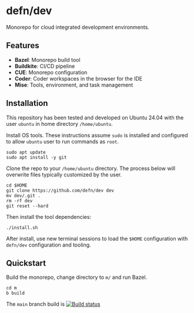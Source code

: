 # defn/dev

Monorepo for cloud integrated development environments.

## Features

- **Bazel**: Monorepo build tool
- **Buildkite**: CI/CD pipeline
- **CUE**: Monorepo configuration
- **Coder**: Coder workspaces in the browser for the IDE
- **Mise**: Tools, environment, and task management

## Installation

This repository has been tested and developed on Ubuntu 24.04 with the user `ubuntu` in home directory `/home/ubuntu`.

Install OS tools.  These instructions assume `sudo` is installed and configured to allow `ubuntu` user to run commands as `root`.
```
sudo apt update
sudo apt install -y git
```

Clone the repo to your `/home/ubuntu` directory.  The process below will overwrite files typically customized by the user.

```
cd $HOME
git clone https://github.com/defn/dev dev
mv dev/.git .
rm -rf dev
git reset --hard
```

Then install the tool dependencies:
```
./install.sh
```

After install, use new terminal sessions to load the `$HOME` configuration with `defn/dev` configuration and tooling.

## Quickstart

Build the monorepo, change directory to `m/` and run Bazel.

```
cd m
b build
```

The `main` branch build is [![Build status](https://badge.buildkite.com/879feda30e2616b22929338672877e85dfe82f60eb47df2e6a.svg?branch=main)](https://buildkite.com/defn/dev)